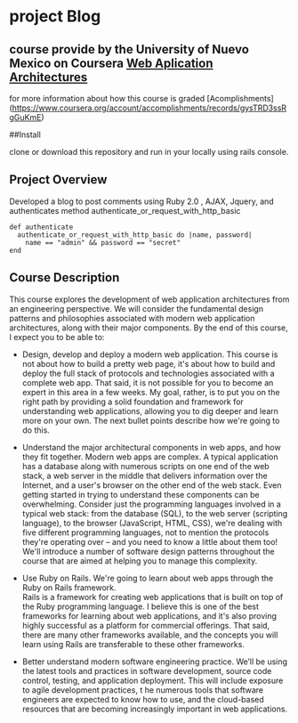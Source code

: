 # project Blog

##  course provide by the University of Nuevo Mexico on Coursera [Web Aplication Architectures](https://www.coursera.org/course/webapplications)
for more information about how this course is graded [Acomplishments] (https://www.coursera.org/account/accomplishments/records/gysTRD3ssRgGuKmE)


##Install 

clone  or download this repository  and run  in your locally using rails console.

## Project Overview
Developed a blog to post comments using  Ruby 2.0 , AJAX, Jquery, and authenticates method authenticate_or_request_with_http_basic

    def authenticate
      authenticate_or_request_with_http_basic do |name, password|
        name == "admin" && password == "secret" 
    end 


## Course Description
This course explores the development of web application architectures from an engineering perspective.
We will consider the fundamental design patterns and philosophies associated with modern web application architectures, 
along with their major components.  By the end of this course, I expect you to be able to:

* Design, develop and deploy a modern web application.  This course is not about how to build a pretty web page, 
it's about how to build and deploy the full stack of protocols and technologies associated with a complete web app. 
That said, it is not possible for you to become an expert in this area in a few weeks. My goal, rather,
is to put you on the right path by providing a solid foundation and framework for understanding web applications,
allowing you to dig deeper and learn more on your own. The next bullet points describe how we're going to do this.

* Understand the major architectural components in web apps, and how they fit together.  Modern web apps are complex. 
A typical application has a database along with numerous scripts on one end of the web stack, a web server in the middle
that delivers information over the Internet, and a user's browser on the other end of the web stack.  Even getting started
in trying to understand these components can be overwhelming. Consider just the programming languages involved in a
typical web stack: from the database (SQL), to the web server (scripting language), to the browser (JavaScript, HTML, CSS), 
we're dealing with five different programming languages, not to mention the protocols they're operating over
– and you need to know a little about them too! 
We'll introduce a number of software design patterns throughout the course that are aimed at helping you to manage this complexity.

* Use Ruby on Rails.  We're going to learn about web apps through the Ruby on Rails framework.  
Rails is a framework for creating web applications that is built on top of the Ruby programming language. 
I believe this is one of the best frameworks for learning about web applications, and it's also proving highly
successful as a platform for commercial offerings.  That said, there are many other frameworks available, and the 
concepts you will learn using Rails are transferable to these other frameworks.

* Better understand modern software engineering practice.  We’ll be using the latest tools and practices in software development, 
source code control, testing, and application deployment. This will include exposure to agile development practices, t
he numerous tools that software engineers are expected to know how to use, and the cloud-based resources that are becoming 
increasingly important in web applications.  